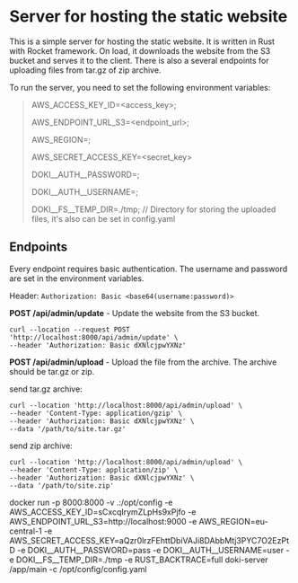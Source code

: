 # Server for hosting the static website

This is a simple server for hosting the static website. It is written in Rust with Rocket framework.
On load, it downloads the website from the S3 bucket and serves it to the client.
There is also a several endpoints for uploading files from tar.gz of zip archive.

To run the server, you need to set the following environment variables:
> AWS_ACCESS_KEY_ID=<access_key>;
>
> AWS_ENDPOINT_URL_S3=<endpoint_url>;
>
> AWS_REGION=<region>;
>
> AWS_SECRET_ACCESS_KEY=<secret_key>
>
> DOKI__AUTH__PASSWORD=<password>;
>
> DOKI__AUTH__USERNAME=<username>;
>
> DOKI__FS__TEMP_DIR=./tmp; // Directory for storing the uploaded files, it's also can be set in config.yaml

## Endpoints

Every endpoint requires basic authentication. The username and password are set in the environment variables.

Header: `Authorization: Basic <base64(username:password)>`

**POST /api/admin/update** - Update the website from the S3 bucket.

```shell
curl --location --request POST 'http://localhost:8000/api/admin/update' \
--header 'Authorization: Basic dXNlcjpwYXNz'
```

**POST /api/admin/upload** - Upload the file from the archive. The archive should be tar.gz or zip.

send tar.gz archive:

```shell
curl --location 'http://localhost:8000/api/admin/upload' \
--header 'Content-Type: application/gzip' \
--header 'Authorization: Basic dXNlcjpwYXNz' \
--data '/path/to/site.tar.gz'
```

send zip archive:

```shell
curl --location 'http://localhost:8000/api/admin/upload' \
--header 'Content-Type: application/zip' \
--header 'Authorization: Basic dXNlcjpwYXNz' \
--data '/path/to/site.zip'
```

docker run -p 8000:8000 -v .:/opt/config -e AWS_ACCESS_KEY_ID=sCxcqIrymZLpHs9xPjfo -e
AWS_ENDPOINT_URL_S3=http://localhost:9000 -e AWS_REGION=eu-central-1 -e
AWS_SECRET_ACCESS_KEY=aQzr0lrzFEhttDbiVAJi8DAbbMtj3PYC7O2EzPtD -e DOKI__AUTH__PASSWORD=pass -e DOKI__AUTH__USERNAME=user
-e DOKI__FS__TEMP_DIR=./tmp -e RUST_BACKTRACE=full doki-server /app/main -c /opt/config/config.yaml